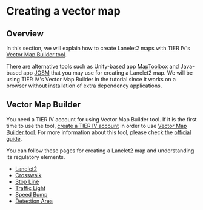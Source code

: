 # Creating a vector map

## Overview

In this section, we will explain how to create Lanelet2 maps with TIER IV's [Vector Map Builder tool](https://tools.tier4.jp/feature/vector_map_builder_ll2/).

There are alternative tools such as
Unity-based app [MapToolbox](https://github.com/autocore-ai/MapToolbox) and
Java-based app [JOSM](https://josm.openstreetmap.de/) that you may use for creating a Lanelet2 map.
We will be using TIER IV's Vector Map Builder in the tutorial
since it works on a browser without installation of extra dependency applications.

## Vector Map Builder

You need a TIER IV account for using Vector Map Builder tool.
If it is the first time to use the tool,
[create a TIER IV account](https://docs.web.auto/en/user-manuals/tier-iv-account/quick-start)
in order to use [Vector Map Builder tool](https://tools.tier4.jp/feature/vector_map_builder_ll2/).
For more information about this tool,
please check the [official guide](https://docs.web.auto/en/user-manuals/vector-map-builder/introduction).

You can follow these pages for creating a Lanelet2 map and understanding its regulatory elements.

- [Lanelet2](./lanelet2)
- [Crosswalk](./crosswalk)
- [Stop Line](./stop-line)
- [Traffic Light](./traffic-light)
- [Speed Bump](./speed-bump)
- [Detection Area](./detection-area)
